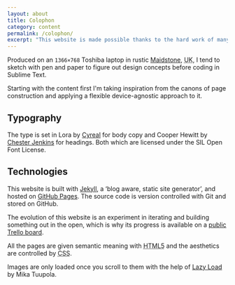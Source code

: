 ```yaml
---
layout: about
title: Colophon
category: content
permalink: /colophon/
excerpt: "This website is made possible thanks to the hard work of many people smarter than me."
---
```

Produced on an <code>1366×768</code> Toshiba laptop in rustic [Maidstone][maidstone], <abbr title="United Kingdom" class="small-caps">UK</abbr>, I tend to sketch with pen and paper to figure out design concepts before coding in Sublime Text.

Starting with the content first I'm taking inspiration from the canons of page construction and applying a flexible device-agnostic approach to it.

## Typography

The type is set in Lora by [Cyreal][cyreal] for body copy and Cooper Hewitt by [Chester Jenkins][chester] for headings. Both which are licensed under the SIL Open Font License.

## Technologies

This website is built with [Jekyll][jekyll], a ‘blog aware, static site generator’, and hosted on [GitHub Pages][source]. The source code is version controlled with Git and stored on GitHub.

The evolution of this website is an experiment in iterating and building something out in the open, which is why its progress is available on a [public Trello board][trello].

All the pages are given semantic meaning with <abbr title="HyperText Markup Language" class="small-caps">HTML5</abbr> and the aesthetics are controlled by <abbr title="Cascading Style Sheets" class="small-caps">CSS</abbr>.

Images are only loaded once you scroll to them with the help of [Lazy Load][lazy] by Mika Tuupola.

[maidstone]: https://goo.gl/maps/MkPCyQk4H9A2
[cyreal]: http://www.cyreal.org
[jekyll]: http://jekyllrb.com/
[chester]: http://www.cooperhewitt.org/open-source-at-cooper-hewitt/cooper-hewitt-the-typeface-by-chester-jenkins/
[sil]: http://scripts.sil.org/OFL
[source]: https://github.com/fiinix/fiinix.github.io
[trello]: https://trello.com/b/zEdO8nv9

[lazy]: https://github.com/tuupola/jquery_lazyload